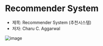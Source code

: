 # Recommender System
- 제목: Recommender System (추천시스템)
- 저자: Charu C. Aggarwal


![image](https://user-images.githubusercontent.com/78646691/160594893-0730dd36-4a52-4fde-8629-f405f2fc1ea4.png) 
